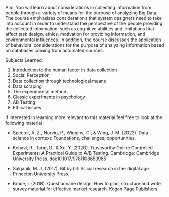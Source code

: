 Aim:
You will learn about considerations in collecting information from people through a variety of means for the purpose of analyzing Big Data. The course emphasizes considerations that system designers need to take into account in order to understand the perspective of the people providing the collected information, such as cognitive abilities and limitations that affect task design, ethics, motivation for providing information, and environmental influences. In addition, the course discusses the application of behavioral considerations for the purpose of analyzing information based on databases coming from automated sources.

Subjects Learned:
1. Introduction to the human factor in data collection
2. Social Perception
3. Data collection through technological means
4. Data scraping
5. The experimental method
6. Classic experiments in psychology
7. AB Testing
8. Ethical issues

If interested in learning more relevant to this material feel free to look at the following material:
- Spector, A. Z., Norvig, P., Wiggins, C., & Wing, J. M. (2022). Data science in context: Foundations, challenges, opportunities.‏

- Kohavi, R., Tang, D., & Xu, Y. (2020). Trustworthy Online Controlled Experiments: A Practical Guide to A/B Testing. Cambridge: Cambridge University Press. doi:10.1017/9781108653985

- Salganik, M. J. (2017). Bit by bit: Social research in the digital age. Princeton University Press.

- Brace, I. (2018). Questionnaire design: How to plan, structure and write survey material for effective market research. Kogan Page Publishers.
